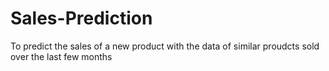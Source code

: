 # Sales-Prediction
To predict the sales of a new product with the data of similar proudcts sold over the last few months
